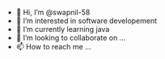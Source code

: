 - 👋 Hi, I’m @swapnil-58
- 👀 I’m interested in software developement 
- 🌱 I’m currently learning java
- 💞️ I’m looking to collaborate on ...
- 📫 How to reach me ...

<!---
swapnil-58/swapnil-58 is a ✨ special ✨ repository because its `README.md` (this file) appears on your GitHub profile.
You can click the Preview link to take a look at your changes.
--->
